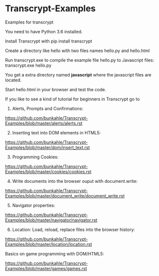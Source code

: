 # Transcrypt-Examples
Examples for transcrypt

You need to have Python 3.6 installed.

Install Transcrypt with pip install transcrypt

Create a directory like hello with two files names hello.py and hello.html

Run transcrypt.exe to compile the example file hello.py to Javascript files:
transcrypt.exe hello.py

You get a extra directory named __javascript__ where the javascript files are located.

Start hello.html in your browser and test the code.

If you like to see a kind of tutorial for beginners in Transcrypt go to 

1. Alerts, Prompts and Confirmations:

https://github.com/bunkahle/Transcrypt-Examples/blob/master/alerts/alerts.rst

2. Inserting text into DOM elements in HTML5:

https://github.com/bunkahle/Transcrypt-Examples/blob/master/dom/insert_text.rst

3. Programming Cookies:

https://github.com/bunkahle/Transcrypt-Examples/blob/master/cookies/cookies.rst

4. Write documents into the browser ouput with document.write:

https://github.com/bunkahle/Transcrypt-Examples/blob/master/document_write/document_write.rst

5. Navigator properties:

https://github.com/bunkahle/Transcrypt-Examples/blob/master/navigator/navigator.rst

6. Location: Load, reload, replace files into the browser history:

https://github.com/bunkahle/Transcrypt-Examples/blob/master/location/location.rst

Basics on game programming with DOM/HTML5:

https://github.com/bunkahle/Transcrypt-Examples/blob/master/games/games.rst

